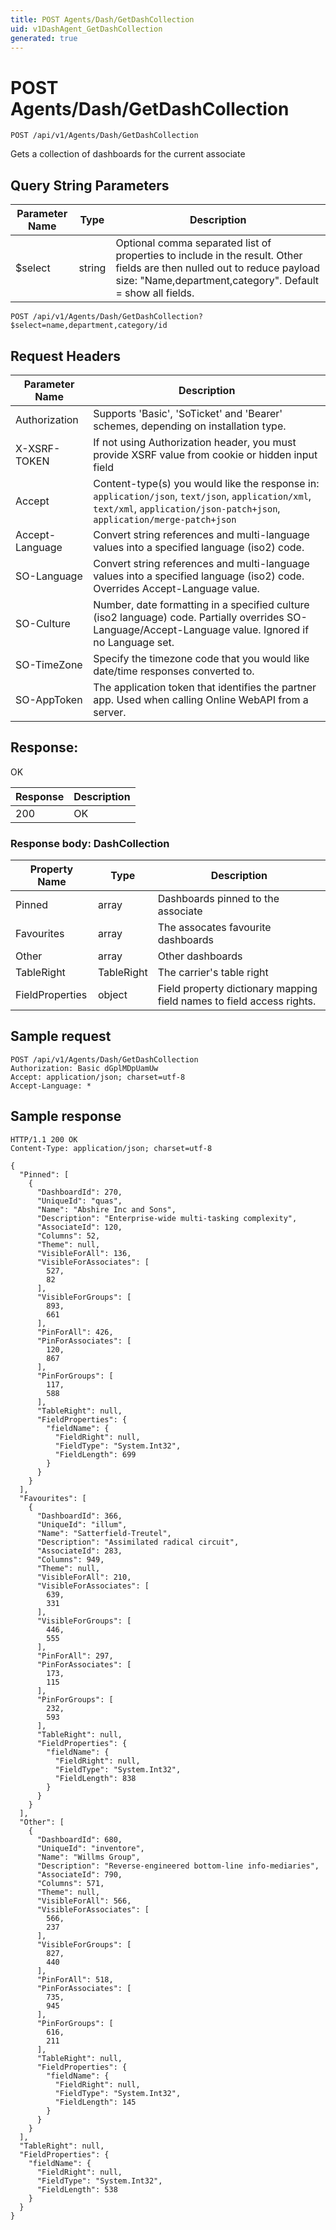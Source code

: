 ```yaml
---
title: POST Agents/Dash/GetDashCollection
uid: v1DashAgent_GetDashCollection
generated: true
---
```


# POST Agents/Dash/GetDashCollection

```http
POST /api/v1/Agents/Dash/GetDashCollection
```

Gets a collection of dashboards for the current associate







## Query String Parameters

| Parameter Name | Type |  Description |
|----------------|------|--------------|
| $select | string |  Optional comma separated list of properties to include in the result. Other fields are then nulled out to reduce payload size: "Name,department,category". Default = show all fields. |

```http
POST /api/v1/Agents/Dash/GetDashCollection?$select=name,department,category/id
```


## Request Headers

| Parameter Name | Description |
|----------------|-------------|
| Authorization  | Supports 'Basic', 'SoTicket' and 'Bearer' schemes, depending on installation type. |
| X-XSRF-TOKEN   | If not using Authorization header, you must provide XSRF value from cookie or hidden input field |
| Accept         | Content-type(s) you would like the response in: `application/json`, `text/json`, `application/xml`, `text/xml`, `application/json-patch+json`, `application/merge-patch+json` |
| Accept-Language | Convert string references and multi-language values into a specified language (iso2) code. |
| SO-Language | Convert string references and multi-language values into a specified language (iso2) code. Overrides Accept-Language value. |
| SO-Culture | Number, date formatting in a specified culture (iso2 language) code. Partially overrides SO-Language/Accept-Language value. Ignored if no Language set. |
| SO-TimeZone | Specify the timezone code that you would like date/time responses converted to. |
| SO-AppToken | The application token that identifies the partner app. Used when calling Online WebAPI from a server. |


## Response:

OK

| Response | Description |
|----------------|-------------|
| 200 | OK |

### Response body: DashCollection

| Property Name | Type |  Description |
|----------------|------|--------------|
| Pinned | array | Dashboards pinned to the associate |
| Favourites | array | The assocates favourite dashboards |
| Other | array | Other dashboards |
| TableRight | TableRight | The carrier's table right |
| FieldProperties | object | Field property dictionary mapping field names to field access rights. |

## Sample request

```http!
POST /api/v1/Agents/Dash/GetDashCollection
Authorization: Basic dGplMDpUamUw
Accept: application/json; charset=utf-8
Accept-Language: *
```

## Sample response

```http_
HTTP/1.1 200 OK
Content-Type: application/json; charset=utf-8

{
  "Pinned": [
    {
      "DashboardId": 270,
      "UniqueId": "quas",
      "Name": "Abshire Inc and Sons",
      "Description": "Enterprise-wide multi-tasking complexity",
      "AssociateId": 120,
      "Columns": 52,
      "Theme": null,
      "VisibleForAll": 136,
      "VisibleForAssociates": [
        527,
        82
      ],
      "VisibleForGroups": [
        893,
        661
      ],
      "PinForAll": 426,
      "PinForAssociates": [
        120,
        867
      ],
      "PinForGroups": [
        117,
        588
      ],
      "TableRight": null,
      "FieldProperties": {
        "fieldName": {
          "FieldRight": null,
          "FieldType": "System.Int32",
          "FieldLength": 699
        }
      }
    }
  ],
  "Favourites": [
    {
      "DashboardId": 366,
      "UniqueId": "illum",
      "Name": "Satterfield-Treutel",
      "Description": "Assimilated radical circuit",
      "AssociateId": 283,
      "Columns": 949,
      "Theme": null,
      "VisibleForAll": 210,
      "VisibleForAssociates": [
        639,
        331
      ],
      "VisibleForGroups": [
        446,
        555
      ],
      "PinForAll": 297,
      "PinForAssociates": [
        173,
        115
      ],
      "PinForGroups": [
        232,
        593
      ],
      "TableRight": null,
      "FieldProperties": {
        "fieldName": {
          "FieldRight": null,
          "FieldType": "System.Int32",
          "FieldLength": 838
        }
      }
    }
  ],
  "Other": [
    {
      "DashboardId": 680,
      "UniqueId": "inventore",
      "Name": "Willms Group",
      "Description": "Reverse-engineered bottom-line info-mediaries",
      "AssociateId": 790,
      "Columns": 571,
      "Theme": null,
      "VisibleForAll": 566,
      "VisibleForAssociates": [
        566,
        237
      ],
      "VisibleForGroups": [
        827,
        440
      ],
      "PinForAll": 518,
      "PinForAssociates": [
        735,
        945
      ],
      "PinForGroups": [
        616,
        211
      ],
      "TableRight": null,
      "FieldProperties": {
        "fieldName": {
          "FieldRight": null,
          "FieldType": "System.Int32",
          "FieldLength": 145
        }
      }
    }
  ],
  "TableRight": null,
  "FieldProperties": {
    "fieldName": {
      "FieldRight": null,
      "FieldType": "System.Int32",
      "FieldLength": 538
    }
  }
}
```